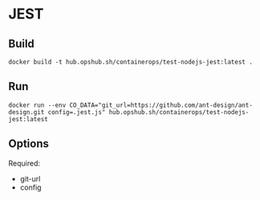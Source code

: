 # JEST

## Build

```shell
docker build -t hub.opshub.sh/containerops/test-nodejs-jest:latest .
```

## Run

```shell
docker run --env CO_DATA="git_url=https://github.com/ant-design/ant-design.git config=.jest.js" hub.opshub.sh/containerops/test-nodejs-jest:latest
```

## Options

Required:

- git-url
- config
